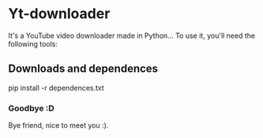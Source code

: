 # Yt-downloader

It's a YouTube video downloader made in Python... To use it, you'll need the following tools:


## Downloads and dependences

pip install -r dependences.txt


### Goodbye :D

Bye friend, nice to meet you :).
